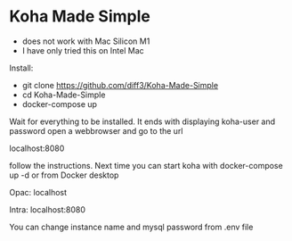 # Koha Made Simple

- does not work with Mac Silicon M1
- I have only tried this on Intel Mac

Install:
- git clone https://github.com/diff3/Koha-Made-Simple
- cd Koha-Made-Simple
- docker-compose up

Wait for everything to be installed. It ends with displaying koha-user and password
open a webbrowser and go to the url

localhost:8080

follow the instructions. Next time you can start koha with docker-compose up -d or from Docker desktop

Opac: localhost

Intra: localhost:8080

You can change instance name and mysql password from .env file
